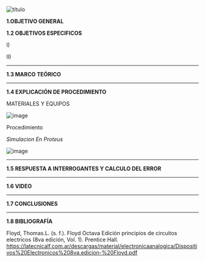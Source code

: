 ![título](https://user-images.githubusercontent.com/116821721/202736270-9aeaed24-33af-4ba9-a4f5-1d5c9c2afd1b.jpg)

**1.OBJETIVO GENERAL**



**1.2 OBJETIVOS ESPECIFICOS**

I) 

II) 

--------------------------------------------------------------
**1.3 MARCO TEÓRICO**
















------------------------------------------------------------
**1.4 EXPLICACIÓN DE PROCEDIMIENTO**

MATERIALES Y EQUIPOS



![image](https://user-images.githubusercontent.com/116819100/206618141-e77ae16d-3eef-450e-8597-b1ea09aa6654.png)









Procedimiento

















*Simulacion En Proteus* 



![image](https://user-images.githubusercontent.com/116819100/206617435-d80dfc43-7676-46ed-8cf8-ac93f432fbdf.png)







-------------------------------------------------------------------

**1.5 RESPUESTA A INTERROGANTES Y CALCULO DEL ERROR**











------------------------------------------------------------------------

**1.6 VIDEO**













-----------------------------------------

**1.7 CONCLUSIONES**





-------------------------------------------------------

**1.8 BIBLIOGRAFÍA**

Floyd, Thomas.L. (s. f.). Floyd Octava Edición principios de circuitos electricos (8va edición, Vol. 1). Prentice Hall. https://latecnicalf.com.ar/descargas/material/electronicaanalogica/Dispositivos%20Electronicos%208va.edicion-%20Floyd.pdf

